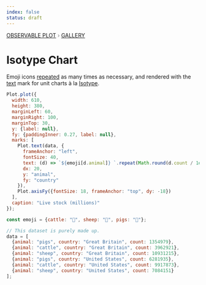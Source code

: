 ```yaml
---
index: false
status: draft
---
```


<div style="color: grey; font: 13px/25.5px var(--sans-serif); text-transform: uppercase;"><h1 style="display: none;">Plot: Isotype Chart</h1><a href="/plot">Observable Plot</a> › <a href="/@observablehq/plot-gallery">Gallery</a></div>

# Isotype Chart

Emoji icons [repeated](https://developer.mozilla.org/en-US/docs/Web/JavaScript/Reference/Global_Objects/String/repeat) as many times as necessary, and rendered with the [text](https://observablehq.com/plot/marks/text) mark for unit charts à la [Isotype](https://eagereyes.org/techniques/isotype).

```js echo
Plot.plot({
  width: 610,
  height: 380,
  marginLeft: 60,
  marginRight: 100,
  marginTop: 30,
  y: {label: null},
  fy: {paddingInner: 0.27, label: null},
  marks: [
    Plot.text(data, {
      frameAnchor: "left",
      fontSize: 40,
      text: (d) => `${emoji[d.animal]} `.repeat(Math.round(d.count / 1e6)),
      dx: 20,
      y: "animal",
      fy: "country"
    }),
    Plot.axisFy({fontSize: 18, frameAnchor: "top", dy: -18})
  ],
  caption: "Live stock (millions)"
});
```

```js echo
const emoji = {cattle: "🐄", sheep: "🐑", pigs: "🐖"};
```

```js echo
// This dataset is purely made up.
data = [
  {animal: "pigs", country: "Great Britain", count: 1354979},
  {animal: "cattle", country: "Great Britain", count: 3962921},
  {animal: "sheep", country: "Great Britain", count: 10931215},
  {animal: "pigs", country: "United States", count: 6281935},
  {animal: "cattle", country: "United States", count: 9917873},
  {animal: "sheep", country: "United States", count: 7084151}
];
```
